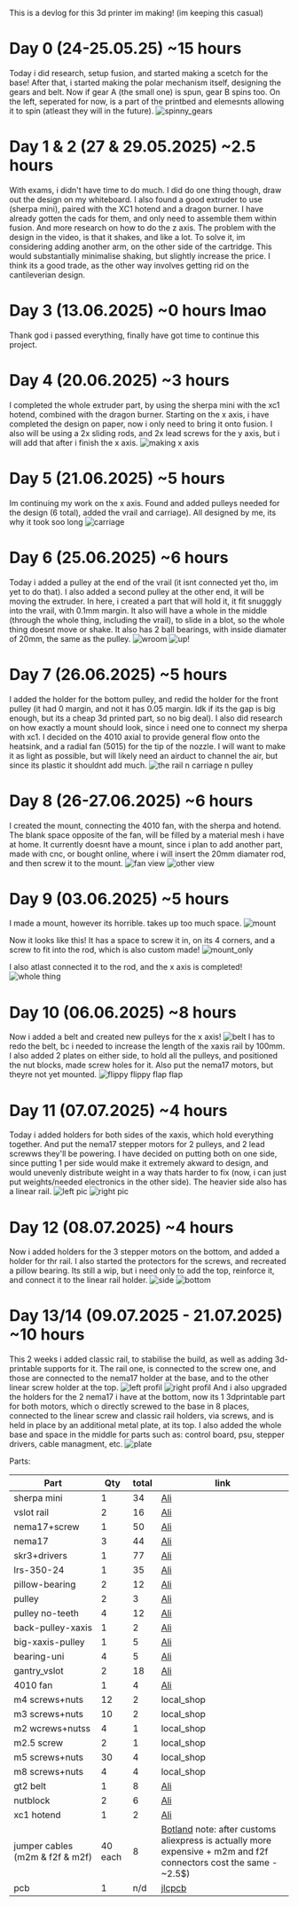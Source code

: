 This is a devlog for this 3d printer im making!
(im keeping this casual)

# Day 0 (24-25.05.25) ~15 hours
Today i did research, setup fusion, and started making a scetch for the base!
After that, i started making the polar mechanism itself, designing the gears and belt. Now if gear A (the small one) is spun, gear B spins too. On the left, seperated for now, is a part of the printbed and elemesnts allowing it to spin (atleast they will in the future).
![spinny_gears](https://hc-cdn.hel1.your-objectstorage.com/s/v3/46f31857100da145e59373f068723aabe83ce7d8_image.png)

# Day 1 & 2 (27 & 29.05.2025) ~2.5 hours
With exams, i didn't have time to do much. I did do one thing though, draw out the design on my whiteboard. I also found a good extruder to use (sherpa mini), paired with the XC1 hotend and a dragon burner. I have already gotten the cads for them, and only need to assemble them within fusion.
And more research on how to do the z axis. The problem with the design in the video, is that it shakes, and like a lot. To solve it, im considering adding another arm, on the other side of the cartridge. This would substantially minimalise shaking, but slightly increase the price. I think its a good trade, as the other way involves getting rid on the cantileverian design.


# Day 3 (13.06.2025) ~0 hours lmao
Thank god i passed everything, finally have got time to continue this project. 

# Day 4 (20.06.2025) ~3 hours
I completed the whole extruder part, by using the sherpa mini with the xc1 hotend, combined with the dragon burner. Starting on the x axis, i have completed the design on paper, now i only need to bring it onto fusion. I also will be using a 2x sliding rods, and 2x lead screws for the y axis, but i will add that after i finish the x axis.
![making x axis](https://hc-cdn.hel1.your-objectstorage.com/s/v3/372ce80ef81b43cca59c0e1061b319702543520d_image.png)

# Day 5 (21.06.2025) ~5 hours
Im continuing my work on the x axis. Found and added pulleys needed for the design (6 total), added the vrail and carriage). All designed by me, its why it took soo long
![carriage](https://hc-cdn.hel1.your-objectstorage.com/s/v3/70aa4703986988fba9e1ea713c8fe4a804063fc4_image.png)

# Day 6 (25.06.2025) ~6 hours
Today i added a pulley at the end of the vrail (it isnt connected yet tho, im yet to do that). I also added a second pulley at the other end, it will be moving the extruder. In here, i created a part that will hold it, it fit snugggly into the vrail, with 0.1mm margin. It also will have a whole in the middle (through the whole thing, including the vrail), to slide in a blot, so the whole thing doesnt move or shake. It also has 2 ball bearings, with inside diamater of 20mm, the same as the pulley.
![wroom](https://hc-cdn.hel1.your-objectstorage.com/s/v3/41f6263157ca5974daddcb895f60e29b0f53bf99_image.png)
![up!](https://hc-cdn.hel1.your-objectstorage.com/s/v3/1a3e2a0ae8ec6cad5d7c275875ece0b456965c45_image.png)

# Day 7 (26.06.2025) ~5 hours
I added the holder for the bottom pulley, and redid the holder for the front pulley (it had 0 margin, and not it has 0.05 margin. Idk if its the gap is big enough, but its a cheap 3d printed part, so no big deal). I also did research on how exactly a mount should look, since i need one to connect my sherpa with xc1. I decided on the 4010 axial to provide general flow onto the heatsink, and a radial fan (5015) for the tip of the nozzle. I will want to make it as light as possible, but will likely need an airduct to channel the air, but since its plastic it shouldnt add much.
![the rail n carriage n pulley](https://hc-cdn.hel1.your-objectstorage.com/s/v3/d8acca0592458ddcab6f053c99e62bb08ce66d61_image.png)

# Day 8 (26-27.06.2025) ~6 hours
I created the mount, connecting the 4010 fan, with the sherpa and hotend. The blank space opposite of the fan, will be filled by a material mesh i have at home. It currently doesnt have a mount, since i plan to add another part, made with cnc, or bought online, where i will insert the 20mm diamater rod, and then screw it to the mount.
![fan view](https://hc-cdn.hel1.your-objectstorage.com/s/v3/2508f1e8695fd41765b368e827479a59f9b342d5_image.png)
![other view](https://hc-cdn.hel1.your-objectstorage.com/s/v3/9592b0fc1e683cba7c2001ac31872d8cbccd3126_image.png)

# Day 9 (03.06.2025) ~5 hours
I made a mount, however its horrible. takes up too much space.
![mount](https://hc-cdn.hel1.your-objectstorage.com/s/v3/e07c699659f6525c0f1d4e2080aa7bc1544b1b38_image.png)

Now it looks like this! It has a space to screw it in, on its 4 corners, and a screw to fit into the rod, which is also custom made!
![mount_only](https://hc-cdn.hel1.your-objectstorage.com/s/v3/9e69a03c5e762875b92929ab0fd76a3cacce132a_image.png)

I also atlast connected it to the rod, and the x axis is completed!
![whole thing](https://hc-cdn.hel1.your-objectstorage.com/s/v3/76bc2263e75de2e0db6af93f68954d17262a0670_image.png)

# Day 10 (06.06.2025) ~8 hours
Now i added a belt and created new pulleys for the x axis!
![belt](https://hc-cdn.hel1.your-objectstorage.com/s/v3/36cc73dc3064dfa2324cb673c559887b671a4b2e_image.png)
I has to redo the belt, bc i needed to increase the length of the xaxis rail by 100mm. I also added 2 plates on either side, to hold all the pulleys, and positioned the nut blocks, made screw holes for it. Also put the nema17 motors, but theyre not yet mounted.
![flippy flippy flap flap](https://hc-cdn.hel1.your-objectstorage.com/s/v3/06581ee53c32a6ae67a3a4bd5f4e0dc0f178b690_image.png)

# Day 11 (07.07.2025) ~4 hours
Today i added holders for both sides of the xaxis, which hold everything together. And put the nema17 stepper motors for 2 pulleys, and 2 lead screwws they'll be powering. I have decided on putting both on one side, since putting 1 per side would make it extremely akward to design, and would unevenly distribute weight in a way thats harder to fix (now, i can just put weights/needed electronics in the other side). The heavier side also has a linear rail.
![left pic](https://hc-cdn.hel1.your-objectstorage.com/s/v3/172792843c1417fa5a70a793de73f04a4cb52305_image.png)
![right pic](https://hc-cdn.hel1.your-objectstorage.com/s/v3/836932efcddf6ad705afbee4aa22ea81106bc440_image.png)

# Day 12 (08.07.2025) ~4 hours
Now i added holders for the 3 stepper motors on the bottom, and added a holder for thr rail. I also started the protectors for the screws, and recreated a pillow bearing. Its still a wip, but i need only to add the top, reinforce it, and connect it to the linear rail holder.
![side](https://hc-cdn.hel1.your-objectstorage.com/s/v3/76fe732393d3ef8fbc33347f86dd97cef641fcea_image.png)
![bottom](https://hc-cdn.hel1.your-objectstorage.com/s/v3/a5e483fd209316c77a3b95b49a56a186f31a1845_image.png)

# Day 13/14  (09.07.2025 - 21.07.2025) ~10 hours
This 2 weeks i added classic rail, to stabilise the build, as well as adding 3d-printable supports for it. The rail one, is connected to the screw one, and those are connected to the nema17 holder at the base, and to the other linear screw holder at the top.
![left profil](https://hc-cdn.hel1.your-objectstorage.com/s/v3/afa1a6cf36663649c6647140f00b7b490508e361_image.png)
![right profil](https://hc-cdn.hel1.your-objectstorage.com/s/v3/1f531ddfce397e98c1b782a9d401117dac19d849_image.png)
And i also upgraded the holders for the 2 nema17 i have at the bottom, now its 1 3dprintable part for both motors, which o directly screwed to the base in 8 places, connected to the linear screw and classic rail holders, via screws, and is held in place by an additional metal plate, at its top. I also added the whole base and space in the middle for parts such as: control board, psu, stepper drivers, cable managment, etc.
![plate](https://hc-cdn.hel1.your-objectstorage.com/s/v3/068c294721ea825d776aedf66a613d9a2d2d2a94_image.png)

Parts:

| Part | Qty | total | link |
| ---- | --- | ----- | ---- |
| sherpa mini | 1 | 34 | [Ali](https://pl.aliexpress.com/item/1005002487727392.html) |
| vslot rail | 2 | 16 | [Ali](https://pl.aliexpress.com/i/1005003311298946.html?gatewayAdapt=glo2pol)
| nema17+screw | 1 | 50 | [Ali](https://www.aliexpress.us/item/1005005575285492.html?mp=1&gatewayAdapt=glo2usa)
| nema17 | 3 | 44 | [Ali](https://www.aliexpress.us/item/1005007721263858.html?algo_exp_id=2c44caf6-5f1d-4c0f-b662-e554663c4572-0&pdp_ext_f=%7B%22order%22%3A%2224%22%2C%22eval%22%3A%221%22%7D&pdp_npi=4%40dis!USD!14.67!14.67!!!14.67!14.67!%40211b653717531339946814128ed723!12000041973125480!sea!PL!6049391261!X&curPageLogUid=ditWgogbyW23&utparam-url=scene%3Asearch%7Cquery_from%3A)
| skr3+drivers | 1 | 77 | [Ali](https://www.aliexpress.com/item/1005007540045155.html?algo_exp_id=db2c2344-aa37-43bd-b1af-e7c3de7a9108-0&pdp_ext_f=%7B%22order%22%3A%22145%22%2C%22eval%22%3A%221%22%2C%22orig_sl_item_id%22%3A%221005007540045155%22%2C%22orig_item_id%22%3A%221005006043539516%22%7D&pdp_npi=4%40dis!USD!68.46!76.98!!!489.02!549.81!%40211b804117531342587678427e9c93!12000041211841733!sea!PL!6049391261!X&curPageLogUid=EAQ1yuQyuRXg&utparam-url=scene%3Asearch%7Cquery_from%3A)
| lrs-350-24 | 1 | 35 | [Ali](https://www.aliexpress.com/item/1005006104414563.html?algo_exp_id=ed786665-9417-44ed-91e2-d2bbe9810003-0&pdp_ext_f=%7B%22order%22%3A%22145%22%2C%22eval%22%3A%221%22%7D&pdp_npi=4%40dis!USD!35.47!35.47!!!253.36!253.36!%40211b628117531347833686697e80ff!12000035765142564!sea!PL!6049391261!X&curPageLogUid=mk6m5iFwq7MV&utparam-url=scene%3Asearch%7Cquery_from%3A)
| pillow-bearing | 2 | 12 | [Ali](https://pl.aliexpress.com/item/1005008115694493.html?aem_p4p_detail=202507081114222547105643252920009348574&algo_exp_id=7769a70f-dea9-412a-9511-ebeb2c50ad36-0&pdp_ext_f=%7B%22order%22%3A%22-1%22%2C%22eval%22%3A%221%22%7D&pdp_npi=4%40dis!PLN!43.90!22.39!!!84.80!43.25!%402103985c17519984621601810e1f54!12000043851029398!sea!PL!0!ABX&curPageLogUid=DwaALHE42JiJ&utparam-url=scene%3Asearch%7Cquery_from%3A&search_p4p_id=202507081114222547105643252920009348574_1)
| pulley | 2 | 3 | [Ali](https://www.aliexpress.us/item/1005004314084512.html?pdp_npi=4%40dis!USD!US%20%241.33!US%20%241.13!!!1.33!1.13!%402101585f17218179467507717e6f09!12000034179345936!sh!HK!3408833611!X&gatewayAdapt=glo2usa%5D)
| pulley no-teeth | 4 | 12 | [Ali](https://www.aliexpress.us/item/1005004314084512.html?pdp_npi=4%40dis!USD!US%20%241.33!US%20%241.13!!!1.33!1.13!%402101585f17218179467507717e6f09!12000034179345936!sh!HK!3408833611!X&gatewayAdapt=glo2usa%5D)
| back-pulley-xaxis | 1 | 2 | [Ali](https://www.aliexpress.us/item/32817328238.html?algo_exp_id=2e5559f6-0e2b-4699-af66-2900a6241a77-0&pdp_npi=4%40dis!USD!0.83!0.80!!!0.83!0.80!%402141069c17218103868312197ecd23!12000030774036536!sea!HK!3408833611!&curPageLogUid=WzjkJAxiIMiS&utparam-url=scene%3Asearch%7Cquery_from%3A)
| big-xaxis-pulley | 1 | 5 | [Ali](https://www.fallshaw.com.au/products/SPBRGQ6004X20)
| bearing-uni | 4 | 5 | [Ali](https://modelemax.pl/en/bearings/19394-ball-bearing-8-24-8mm-628zz)
| gantry_vslot | 2 | 18 | [Ali](https://pl.aliexpress.com/item/4000252044823.html?gatewayAdapt=glo2pol)
| 4010 fan | 1 | 4 | [Ali](https://pl.aliexpress.com/item/1005003462239029.html?aem_p4p_detail=202507211504023798993448239120006157034&algo_exp_id=70593ec9-93e4-496f-9f99-32fa072602fd-1&pdp_ext_f=%7B%22order%22%3A%22406%22%2C%22eval%22%3A%221%22%7D&pdp_npi=4%40dis!USD!3.11!3.11!!!3.11!3.11!%402101d9ef17531354426868570e953a!12000032185228739!sea!PL!6049391261!X&curPageLogUid=K5zZeirITV9z&utparam-url=scene%3Asearch%7Cquery_from%3A&search_p4p_id=202507211504023798993448239120006157034_2)
| m4 screws+nuts | 12 | 2 | local_shop
| m3 screws+nuts | 10 | 2 | local_shop
| m2 wcrews+nutss | 4 | 1 | local_shop
| m2.5 screw | 2 | 1 | local_shop
| m5 screws+nuts | 30 | 4 | local_shop
| m8 screws+nuts | 4 | 4 | local_shop
| gt2 belt | 1 | 8 | [Ali](https://www.aliexpress.us/item/10000115962505.html?algo_exp_id=3e07768a-d464-400f-8013-e23772bbed3e-1&pdp_ext_f=%7B%22order%22%3A%2231%22%2C%22eval%22%3A%221%22%7D&pdp_npi=4%40dis!USD!11.41!11.41!!!11.41!11.41!%402101c5bf17531364982723715eb8ce!12000025023391194!sea!PL!6049391261!X&curPageLogUid=kVrNqzgCRbOD&utparam-url=scene%3Asearch%7Cquery_from%3A)
| nutblock | 2 | 6 | [Ali](https://pl.aliexpress.com/item/1005004033091930.html?aem_p4p_detail=2025072115104714766776210775120006156124&algo_exp_id=6acb0970-a436-473f-83ce-022215f6bc8f-5&pdp_ext_f=%7B%22order%22%3A%2230%22%2C%22eval%22%3A%221%22%7D&pdp_npi=4%40dis!USD!2.58!2.58!!!18.45!18.45!%402103247417531358475558797efead!12000027807086483!sea!PL!6049391261!X&curPageLogUid=3HUxqKNu2SHZ&utparam-url=scene%3Asearch%7Cquery_from%3A&search_p4p_id=2025072115104714766776210775120006156124_6) 
| xc1 hotend | 1 | 2 | [Ali](https://pl.aliexpress.com/item/1005007319888761.html)
| jumper cables (m2m & f2f & m2f) | 40 each | 8 | [Botland](https://botland.com.pl/przewody-polaczeniowe-zensko-meskie/19621-zestaw-przewodow-polaczeniowych-justpi-zensko-meskie-20cm-40szt-5903351243025.html) note: after customs aliexpress is actually more expensive + m2m and f2f connectors cost the same - ~2.5$)
| pcb | 1 | n/d | [jlcpcb](https://jlcpcb.com/)

